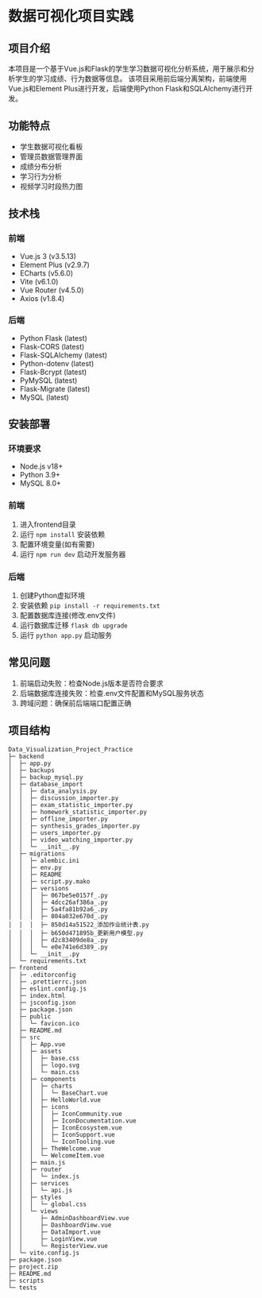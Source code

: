 # 数据可视化项目实践

## 项目介绍
本项目是一个基于Vue.js和Flask的学生学习数据可视化分析系统，用于展示和分析学生的学习成绩、行为数据等信息。
该项目采用前后端分离架构，前端使用Vue.js和Element Plus进行开发，后端使用Python Flask和SQLAlchemy进行开发。
## 功能特点
- 学生数据可视化看板
- 管理员数据管理界面
- 成绩分布分析
- 学习行为分析
- 视频学习时段热力图

## 技术栈
### 前端
- Vue.js 3 (v3.5.13)
- Element Plus (v2.9.7)
- ECharts (v5.6.0)
- Vite (v6.1.0)
- Vue Router (v4.5.0)
- Axios (v1.8.4)

### 后端
- Python Flask (latest)
- Flask-CORS (latest)
- Flask-SQLAlchemy (latest)
- Python-dotenv (latest)
- Flask-Bcrypt (latest)
- PyMySQL (latest)
- Flask-Migrate (latest)
- MySQL (latest)

## 安装部署
### 环境要求
- Node.js v18+
- Python 3.9+
- MySQL 8.0+

### 前端
1. 进入frontend目录
2. 运行 `npm install` 安装依赖
3. 配置环境变量(如有需要)
4. 运行 `npm run dev` 启动开发服务器

### 后端
1. 创建Python虚拟环境
2. 安装依赖 `pip install -r requirements.txt`
3. 配置数据库连接(修改.env文件)
4. 运行数据库迁移 `flask db upgrade`
5. 运行 `python app.py` 启动服务

## 常见问题
1. 前端启动失败：检查Node.js版本是否符合要求
2. 后端数据库连接失败：检查.env文件配置和MySQL服务状态
3. 跨域问题：确保前后端端口配置正确

## 项目结构
```
Data_Visualization_Project_Practice
├─ backend
│  ├─ app.py
│  ├─ backups
│  ├─ backup_mysql.py
│  ├─ database_import
│  │  ├─ data_analysis.py
│  │  ├─ discussion_importer.py
│  │  ├─ exam_statistic_importer.py
│  │  ├─ homework_statistic_importer.py
│  │  ├─ offline_importer.py
│  │  ├─ synthesis_grades_importer.py
│  │  ├─ users_importer.py
│  │  ├─ video_watching_importer.py
│  │  └─ __init__.py
│  ├─ migrations
│  │  ├─ alembic.ini
│  │  ├─ env.py
│  │  ├─ README
│  │  ├─ script.py.mako
│  │  ├─ versions
│  │  │  ├─ 067be5e0157f_.py
│  │  │  ├─ 4dcc26af386a_.py
│  │  │  ├─ 5a4fa81b92a6_.py
│  │  │  ├─ 804a032e670d_.py
│  │  │  ├─ 850d14a51522_添加作业统计表.py
│  │  │  ├─ b650d471895b_更新用户模型.py
│  │  │  ├─ d2c83409de8a_.py
│  │  │  └─ e0e741e6d389_.py
│  │  └─ __init__.py
│  └─ requirements.txt
├─ frontend
│  ├─ .editorconfig
│  ├─ .prettierrc.json
│  ├─ eslint.config.js
│  ├─ index.html
│  ├─ jsconfig.json
│  ├─ package.json
│  ├─ public
│  │  └─ favicon.ico
│  ├─ README.md
│  ├─ src
│  │  ├─ App.vue
│  │  ├─ assets
│  │  │  ├─ base.css
│  │  │  ├─ logo.svg
│  │  │  └─ main.css
│  │  ├─ components
│  │  │  ├─ charts
│  │  │  │  └─ BaseChart.vue
│  │  │  ├─ HelloWorld.vue
│  │  │  ├─ icons
│  │  │  │  ├─ IconCommunity.vue
│  │  │  │  ├─ IconDocumentation.vue
│  │  │  │  ├─ IconEcosystem.vue
│  │  │  │  ├─ IconSupport.vue
│  │  │  │  └─ IconTooling.vue
│  │  │  ├─ TheWelcome.vue
│  │  │  └─ WelcomeItem.vue
│  │  ├─ main.js
│  │  ├─ router
│  │  │  └─ index.js
│  │  ├─ services
│  │  │  └─ api.js
│  │  ├─ styles
│  │  │  └─ global.css
│  │  └─ views
│  │     ├─ AdminDashboardView.vue
│  │     ├─ DashboardView.vue
│  │     ├─ DataImport.vue
│  │     ├─ LoginView.vue
│  │     └─ RegisterView.vue
│  └─ vite.config.js
├─ package.json
├─ project.zip
├─ README.md
├─ scripts
└─ tests

```